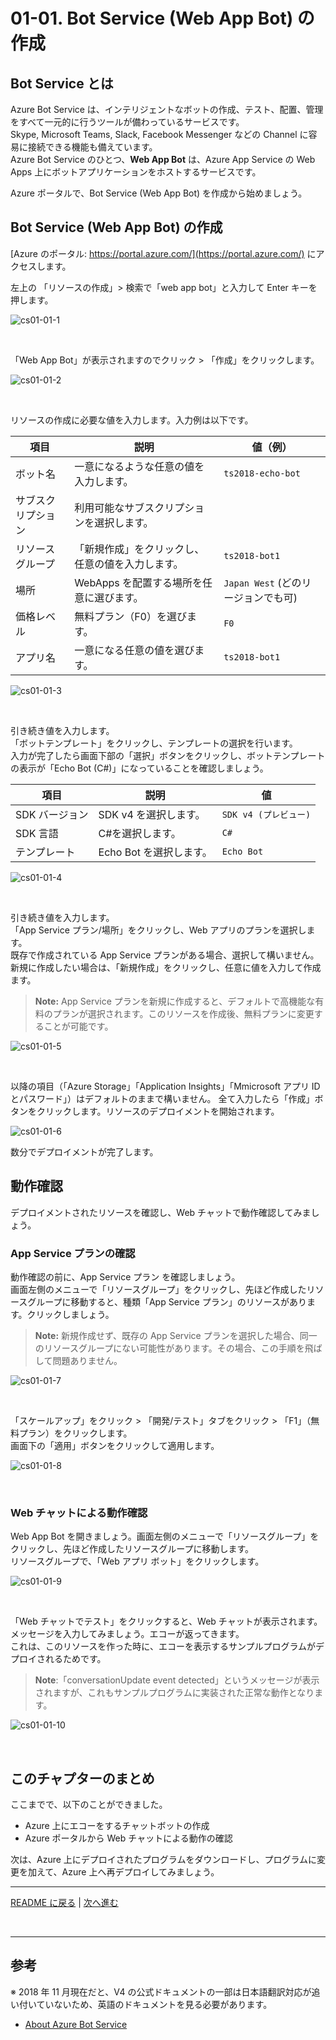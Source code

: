 # 01-01. Bot Service (Web App Bot) の作成

## Bot Service とは

Azure Bot Service は、インテリジェントなボットの作成、テスト、配置、管理をすべて一元的に行うツールが備わっているサービスです。  
Skype, Microsoft Teams, Slack, Facebook Messenger などの Channel に容易に接続できる機能も備えています。  
Azure Bot Service のひとつ、**Web App Bot** は、Azure App Service の Web Apps 上にボットアプリケーションをホストするサービスです。

Azure ポータルで、Bot Service (Web App Bot) を作成から始めましょう。

## Bot Service (Web App Bot) の作成

[Azure のポータル: https://portal.azure.com/](https://portal.azure.com/) にアクセスします。

左上の 「リソースの作成」> 検索で「web app bot」と入力して Enter キーを押します。

![cs01-01-1](../../images/cs01-01-1.png)

&nbsp;

「Web App Bot」が表示されますのでクリック > 「作成」をクリックします。

![cs01-01-2](../../images/cs01-01-2.png)

&nbsp;

リソースの作成に必要な値を入力します。入力例は以下です。

| 項目               | 説明                                           | 値（例）                          |
| ------------------ | --------------------------------------------- | --------------------------------- |
| ボット名           | 一意になるような任意の値を入力します。            | `ts2018-echo-bot`                 |
| サブスクリプション | 利用可能なサブスクリプションを選択します。         |                                   |
| リソースグループ   | 「新規作成」をクリックし、任意の値を入力します。    | `ts2018-bot1`                     |
| 場所               | WebApps を配置する場所を任意に選びます。         | `Japan West` (どのリージョンでも可) |
| 価格レベル         | 無料プラン（F0）を選びます。                     | `F0`                              |
| アプリ名           | 一意になる任意の値を選びます。                   | `ts2018-bot1`                     |

![cs01-01-3](../../images/cs01-01-3.png)

&nbsp;

引き続き値を入力します。  
「ボットテンプレート」をクリックし、テンプレートの選択を行います。  
入力が完了したら画面下部の「選択」ボタンをクリックし、ボットテンプレートの表示が「Echo Bot (C#)」になっていることを確認しましょう。

| 項目           | 説明                    | 値                    |
| -------------- | ----------------------- | --------------------- |
| SDK バージョン | SDK v4 を選択します。   | `SDK v4 (プレビュー)` |
| SDK 言語       | C#を選択します。        | `C#`                  |
| テンプレート   | Echo Bot を選択します。 | `Echo Bot`            |

![cs01-01-4](../../images/cs01-01-4.png)

&nbsp;

引き続き値を入力します。  
「App Service プラン/場所」をクリックし、Web アプリのプランを選択します。  
既存で作成されている App Service プランがある場合、選択して構いません。
新規に作成したい場合は、「新規作成」をクリックし、任意に値を入力して作成ます。

> **Note:** App Service プランを新規に作成すると、デフォルトで高機能な有料のプランが選択されます。このリソースを作成後、無料プランに変更することが可能です。

![cs01-01-5](../../images/cs01-01-5.png)

&nbsp;

以降の項目（「Azure Storage」「Application Insights」「Mmicrosoft アプリ ID とパスワード」）はデフォルトのままで構いません。
全て入力したら「作成」ボタンをクリックします。リソースのデプロイメントを開始されます。

![cs01-01-6](../../images/cs01-01-6.png)

数分でデプロイメントが完了します。

## 動作確認

デプロイメントされたリソースを確認し、Web チャットで動作確認してみましょう。

### App Service プランの確認

動作確認の前に、App Service プラン を確認しましょう。  
画面左側のメニューで「リソースグループ」をクリックし、先ほど作成したリソースグループに移動すると、種類「App Service プラン」のリソースがあります。クリックしましょう。

> **Note:** 新規作成せず、既存の App Service プランを選択した場合、同一のリソースグループにない可能性があります。その場合、この手順を飛ばして問題ありません。

![cs01-01-7](../../images/cs01-01-7.png)

&nbsp;

「スケールアップ」をクリック > 「開発/テスト」タブをクリック > 「F1」（無料プラン）をクリックします。  
画面下の「適用」ボタンをクリックして適用します。

![cs01-01-8](../../images/cs01-01-8.png)

&nbsp;

### Web チャットによる動作確認

Web App Bot を開きましょう。画面左側のメニューで「リソースグループ」をクリックし、先ほど作成したリソースグループに移動します。  
リソースグループで、「Web アプリ ボット」をクリックします。

![cs01-01-9](../../images/cs01-01-9.png)

&nbsp;

「Web チャットでテスト」をクリックすると、Web チャットが表示されます。メッセージを入力してみましょう。エコーが返ってきます。  
これは、このリソースを作った時に、エコーを表示するサンプルプログラムがデプロイされるためです。

> **Note**:「conversationUpdate event detected」というメッセージが表示されますが、これもサンプルプログラムに実装された正常な動作となります。

![cs01-01-10](../../images/cs01-01-10.png)

&nbsp;

## このチャプターのまとめ

ここまでで、以下のことができました。

- Azure 上にエコーをするチャットボットの作成
- Azure ポータルから Web チャットによる動作の確認

次は、Azure 上にデプロイされたプログラムをダウンロードし、プログラムに変更を加えて、Azure 上へ再デプロイしてみましょう。

---

[README に戻る](../../../README.md) | [次へ進む](./01-02_edit-program.md)

&nbsp;

---

## 参考

※ 2018 年 11 月現在だと、V4 の公式ドキュメントの一部は日本語翻訳対応が追い付いていないため、英語のドキュメントを見る必要があります。

- [About Azure Bot Service](https://docs.microsoft.com/en-us/azure/bot-service/bot-service-overview-introduction?view=azure-bot-service-4.0)

